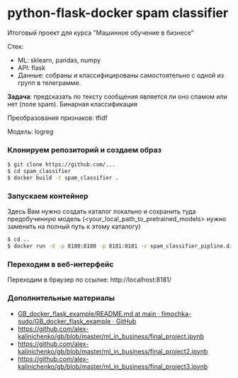# python-flask-docker spam classifier

Итоговый проект для курса "Машинное обучение в бизнесе"

Стек:

- ML: sklearn, pandas, numpy
- API: flask
- Данные: собраны и классифицированы самостоятельно с одной из групп в телеграмме.

**Задача**: предсказать по тексту сообщения является ли оно спамом или нет (поле spam). Бинарная классификация

Преобразования признаков: tfidf

Модель: logreg

### Клонируем репозиторий и создаем образ

```bash
$ git clone https://github.com/...
$ cd spam_classifier
$ docker build -t spam_classifier .
```

### Запускаем контейнер

Здесь Вам нужно создать каталог локально и сохранить туда предобученную модель (<your_local_path_to_pretrained_models> нужно заменить на полный путь к этому каталогу)

```bash
$ cd ..
$ docker run -d -p 8180:8180 -p 8181:8181 -v spam_classifier_pipline.dill:/app/app/models spam_classifier
```

### Переходим в веб-интерфейс

Переходим в браузер по ссылке: http://localhost:8181/

### Дополнительные материалы

- [GB_docker_flask_example/README.md at main · fimochka-sudo/GB_docker_flask_example · GitHub](https://github.com/fimochka-sudo/GB_docker_flask_example/blob/main/README.md)
- https://github.com/alex-kalinichenko/gb/blob/master/ml_in_business/final_project.ipynb
- https://github.com/alex-kalinichenko/gb/blob/master/ml_in_business/final_project2.ipynb
- https://github.com/alex-kalinichenko/gb/blob/master/ml_in_business/final_project3.ipynb

